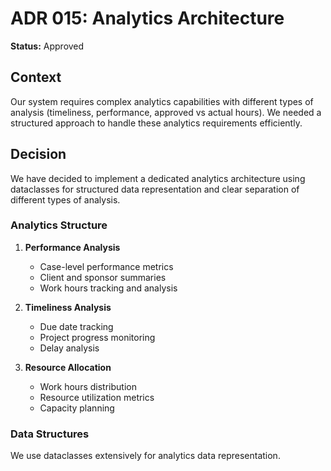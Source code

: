 # ADR 015: Analytics Architecture

**Status:** Approved

## Context
Our system requires complex analytics capabilities with different types of analysis (timeliness, performance, approved vs actual hours). We needed a structured approach to handle these analytics requirements efficiently.

## Decision
We have decided to implement a dedicated analytics architecture using dataclasses for structured data representation and clear separation of different types of analysis.

### Analytics Structure
1. **Performance Analysis**
   - Case-level performance metrics
   - Client and sponsor summaries
   - Work hours tracking and analysis

2. **Timeliness Analysis**
   - Due date tracking
   - Project progress monitoring
   - Delay analysis

3. **Resource Allocation**
   - Work hours distribution
   - Resource utilization metrics
   - Capacity planning

### Data Structures
We use dataclasses extensively for analytics data representation. 
